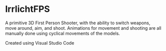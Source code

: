 # IrrlichtFPS
A primitive 3D First Person Shooter, with the ability to switch weapons, move around, aim, and shoot. Animations for movement and shooting 
are all manually done using cyclical movements of the models.

Created using Visual Studio Code
